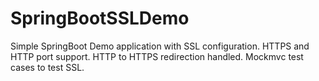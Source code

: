 # SpringBootSSLDemo
Simple SpringBoot Demo application with SSL configuration.
HTTPS and HTTP port support. HTTP to HTTPS redirection handled.
Mockmvc test cases to test SSL.
